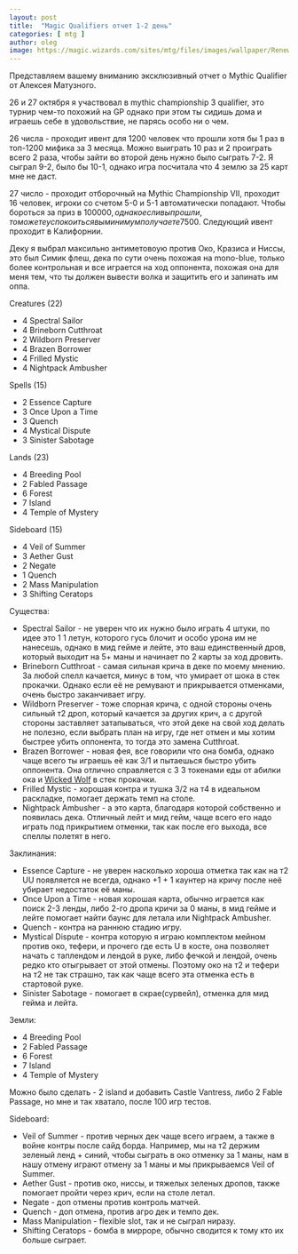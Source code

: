 ```yaml
---
layout: post
title:  "Magic Qualifiers отчет 1-2 день"
categories: [ mtg ]
author: oleg
image: https://magic.wizards.com/sites/mtg/files/images/wallpaper/Renewal_ELD_1920x1080.jpg
---
```

Представляем вашему вниманию эксклюзивный отчет о Mythic Qualifier от Алексея Матузного.

26 и 27 октября я участвовал в mythic championship 3 qualifier, это турнир чем-то похожий на GP однако при этом ты сидишь дома и играешь себе в удовольствие, не парясь особо ни о чем.

26 числа - проходит ивент для 1200 человек что прошли хотя бы 1 раз в топ-1200 мифика за 3 месяца. Можно выиграть 10 раз и 2 проиграть всего 2 раза, чтобы зайти во второй день нужно было сыграть 7-2. Я сыграл 9-2, было бы 10-1, однако игра посчитала что 4 землю за 25 карт мне не даст.

27 число - проходит отборочный на Mythic Championship VII, проходит 16 человек, игроки со счетом 5-0 и 5-1 автоматически попадают. Чтобы бороться за приз в 100000$, однако если вы прошли, то можете успокоиться вы минимум получаете 7500$. Следующий ивент проходит в Калифорнии.

Деку я выбрал максильно антиметовоую против Око, Кразиса и Ниссы, это был Симик флеш, дека по сути очень похожая на mono-blue, только более контрольная и все играется на ход оппонента, похожая она для меня тем, что ты должен вывести волка и защитить его и запинать им оппа.

Creatures (22)
* 4 Spectral Sailor
* 4 Brineborn Cutthroat
* 2 Wildborn Preserver
* 4 Brazen Borrower
* 4 Frilled Mystic
* 4 Nightpack Ambusher

Spells (15)
* 2 Essence Capture
* 3 Once Upon a Time
* 3 Quench
* 4 Mystical Dispute
* 3 Sinister Sabotage

Lands (23)
* 4 Breeding Pool
* 2 Fabled Passage
* 6 Forest
* 7 Island
* 4 Temple of Mystery

Sideboard (15)
* 4 Veil of Summer
* 3 Aether Gust
* 2 Negate
* 1 Quench
* 2 Mass Manipulation
* 3 Shifting Ceratops

Существа:
* Spectral Sailor - не уверен что их нужно было играть 4 штуки, по идее это 1 1 летун, которого гусь блочит и особо урона им не нанесешь, однако в мид гейме и лейте, это ваш единственный дров, который выходит на 5+ маны и начинает по 2 карты за ход дровить.
* Brineborn Cutthroat - самая сильная крича в деке по моему мнению. За любой спелл качается, минус в том, что умирает от шока в стек прокачки. Однако если её не ремувают и прикрывается отменками, очень быстро заканчивает игру.
* Wildborn Preserver - тоже спорная крича, с одной стороны очень сильный т2 дроп, который качается за других крич, а с другой стороны заставляет затапываться, что этой деке на свой ход делать не полезно, если выбрать план на игру, где нет отмен и мы хотим быстрее убить оппонента, то тогда это замена Cutthroat.
* Brazen Borrower - новая фея, все говорили что она бомба, однако чаще всего ты играешь её как 3/1 и пытаешься быстро убить оппонента. Она отлично справляется с 3 3 токенами еды от абилки ока и <a href="https://www.mtggoldfish.com/price/Throne+of+Eldraine/Wicked+Wolf#paper">Wicked Wolf</a> в стек прокачки.
* Frilled Mystic - хорошая контра и тушка 3/2 на т4 в идеальном раскладке, помогает держать темп на столе.
* Nightpack Ambusher - а это карта, благодаря которой собственно и появилась дека. Отличный лейт и мид гейм, чаще всего его надо играть под прикрытием отменки, так как после его выхода, все спеллы полетят в него.

Заклинания:
* Essence Capture - не уверен насколько хороша отметка так как на т2 UU появляется не всегда, однако +1 + 1 каунтер на кричу после неё убирает недостаток её маны.
* Once Upon a Time - новая хорошая карта, обычно играется как поиск 2-3 ленды, либо 2-го дропа кричи за 0 маны, в мид гейме и лейте помогает найти баунс для летала или Nightpack Ambusher.
* Quench - контра на раннюю стадию игру.
* Mystical Dispute - контра которую я играю комплектом мейном против око, тефери, и прочего где есть U в косте, она позволяет начать с таплендом и лендой в руке, либо фечкой и лендой, очень редко кто отыгрывает от этой отмены. Поэтому око на т2 и тефери на т2 не так страшно, так как чаще всего эта отменка есть в стартовой руке.
* Sinister Sabotage - помогает в скрае(сурвейл), отменка для мид гейма и лейта.

Земли:
* 4 Breeding Pool
* 2 Fabled Passage
* 6 Forest
* 7 Island
* 4 Temple of Mystery

Можно было сделать - 2 island и добавить Castle Vantress, либо 2 Fable Passage, но мне и так хватало, после 100 игр тестов.

Sideboard:
* Veil of Summer - против черных дек чаще всего играем, а также в войне контры после сайд борда. Например, мы на т2 держим зеленый ленд + синий, чтобы сыграть в око отменку за 1 маны, нам в нашу отмену играют отмену за 1 маны и мы прикрываемся Veil of Summer.
* Aether Gust - против око, ниссы, и тяжелых зеленых дропов, также помогает пройти через крич, если на столе летал.
* Negate - доп отмены против контроль матчей.
* Quench - доп отмена, против агро дек и темпо дек.
* Mass Manipulation - flexible slot, так и не сыграл ниразу.
* Shifting Ceratops - бомба в мирроре, обычно сводится к тому кто их больше сыграет.